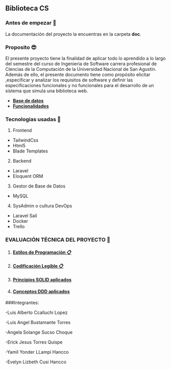 ## **Biblioteca CS**

### **Antes de empezar 🚀**
La documentación del proyecto la encuentras en la carpeta **doc**.

### **Proposito 😎**

El presente proyecto tiene la finalidad de aplicar todo lo aprendido a lo largo del semestre del curso de Ingenieria de Software carrera profesional de Ciencias de la Computación de la Universidad Nacional de San Agustín.
Además de ello, el presente documento tiene como propósito elicitar ,especificar y analizar los requisitos de software y definir las especificaciones funcionales y no funcionales para el desarrollo de un sistema que simula una biblioteca web.
 * [**Base de datos**](https://github.com/cheems-dev/Biblioteca-CS/blob/main/docs/07_bd.md)
 * [**Funcionalidades**](https://github.com/cheems-dev/Biblioteca-CS/blob/main/docs/06_functionalities.md)
### **Tecnologias usadas 🦾**
1. Frontend
- TailwindCss
- Html5
- Blade Templates
2. Backend
- Laravel
- Eloquent ORM
3. Gestor de Base de Datos
- MySQL
4. SysAdmin o cultura DevOps
- Laravel Sail
- Docker
- Trello

### **EVALUACIÓN TÉCNICA DEL PROYECTO 🦾**

1. #### [**Estilos de Programación 📋**](https://github.com/cheems-dev/Biblioteca-CS/blob/main/docs/02_programming_styles.md)

2. #### [**Codificación Legible 📋**](https://github.com/cheems-dev/Biblioteca-CS/blob/main/docs/03_readable_coding.md)

3. #### [**Principios SOLID aplicados**](https://github.com/cheems-dev/Biblioteca-CS/blob/main/docs/04_solid.md)

4. #### [**Conceptos DDD aplicados**](https://github.com/cheems-dev/Biblioteca-CS/blob/main/docs/05_ddd.md)



###Integrantes:

-Luis Alberto Ccalluchi Lopez

-Luis Angel Bustamante Torres

-Angela Solange Sucso Choque

-Erick Jesus Torres Quispe

-Yamil Yonder LLampi Hancco

-Evelyn Lizbeth Cusi Hancco

